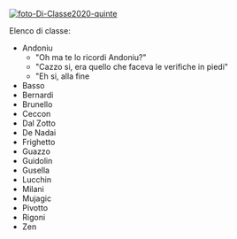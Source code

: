 


<a href="https://ibb.co/p2GLysv"><img src="https://i.ibb.co/LSbZ5qz/foto-Di-Classe2020-quinte.jpg" alt="foto-Di-Classe2020-quinte" border="0"></a>

Elenco di classe:
- Andoniu
	- "Oh ma te lo ricordi Andoniu?"
	- "Cazzo si, era quello che faceva le verifiche in piedi"
	- "Eh si, alla fine 
- Basso
- Bernardi
- Brunello
- Ceccon
- Dal Zotto
- De Nadai
- Frighetto
- Guazzo
- Guidolin
- Gusella
- Lucchin
- Milani 
- Mujagic
- Pivotto
- Rigoni
- Zen
<!--stackedit_data:
eyJoaXN0b3J5IjpbMjA3MzI3MDUwNSwtMTUwNTgxODE4M119
-->